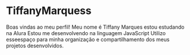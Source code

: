 # TiffanyMarquess
Boas vindas ao meu perfil!
Meu nome é Tiffany Marques
estou estudando na Alura
Estou me desenvolvendo na linguagem JavaScript
Utilizo esseespaço para minha organização e compartilhamento dos meus projetos desenvolvidos.
